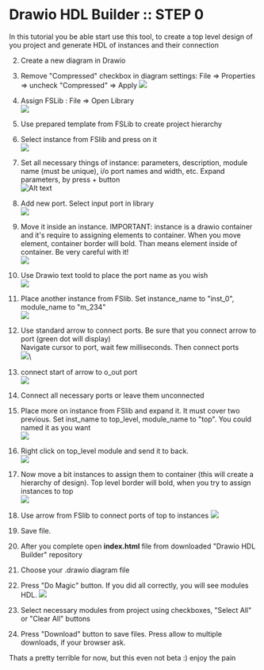 # Drawio HDL Builder :: STEP 0

In this tutorial you be able start use this tool, to create a top level design of you project and generate HDL of instances and their connection

2. Create a new diagram in Drawio
3. Remove "Compressed" checkbox in diagram settings: File => Properties => uncheck "Compressed" => Apply
![](/img/2.jpg)
4. Assign FSLib : File => Open Library\
![](/img/1.jpg) 
5. Use prepared template from FSLib to create project hierarchy
6. Select instance from FSlib and press on it\
 ![](/docs/img/0.png)
7. Set all necessary  things of instance: parameters, description, module name (must be unique), i/o port names and width, etc. Expand parameters, by press + button\
![Alt text](/docs/img/1.png)
8. Add new port. Select input port in library\
![](/docs/img/2.png) 
9. Move it inside an instance. IMPORTANT: instance is a drawio container and it's require to assigning elements to container. When you move element, container border will bold. Than means element inside of container. Be very careful with it!\
![](/docs/img/3.png)
10. Use Drawio text toold to place the port name as you wish\
![](/docs/img/4.png)

11. Place another instance from FSlib. Set instance_name to "inst_0", module_name to "m_234"\
![](/docs/img/5.png)


12. Use standard arrow  to connect ports.  Be sure that you connect arrow to port (green dot will display)\
Navigate cursor to port, wait few milliseconds. Then connect ports\
![](/docs/img/6_1.png)\
13. connect start of arrow to o_out port\
![](/docs/img/7.png)

14. Connect all necessary ports or leave them unconnected

15. Place more on instance from FSlib and expand it. It must cover two previous. Set inst_name to top_level, module_name to "top". You could named it as you want\
![](/docs/img/8.png)

16. Right click on top_level module and send it to back. \
![](/docs/img/9.png)

17. Now move a bit instances to assign them to container (this will create a hierarchy of design). Top level border will bold, when you try to assign instances to top\
![](/docs/img/10.png)

18. Use arrow from FSlib to connect ports of top to instances
![](/docs/img/11.png)

19. Save file. 

20. After you complete open **index.html** file from downloaded  "Drawio HDL Builder" repository

21. Choose your .drawio diagram file
22. Press "Do Magic" button. If you did all correctly, you will see modules HDL. 
![](/docs/img/12.png)

23. Select necessary modules from project using checkboxes, "Select All" or "Clear All" buttons
24. Press "Download" button to save files. Press allow to multiple downloads, if your browser ask. 

Thats a pretty terrible for now, but this even not beta :) enjoy the pain